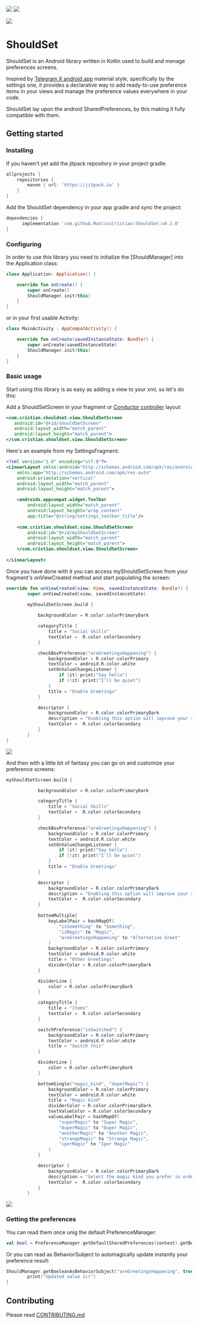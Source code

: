 ![](https://img.shields.io/static/v1.svg?url=<google.com>&label=Release&logo=git&color=green&style=popout&message=v0.1.0) ![](https://img.shields.io/static/v1.svg?url=<google.com>&logo=android&label=minSdkVersion&color=green&style=popout&message=23) 

<a href="https://t.me/joinchat/EibedxVyHBjVSgZtYhTFUw">![](https://img.shields.io/static/v1.svg?url=<google.com>&logo=telegram&label=ShouldSet&color=blue&style=popout&message=@th4tpool)</a>

# ShouldSet

ShouldSet is an Android library written in Kotlin used to build and menage preferences screens.

Inspired by [Telegram X android app](https://play.google.com/store/apps/details?id=org.thunderdog.challegram) material style, specifically by the settings one, it provides 
a declarative way to add ready-to-use preference items in your views and manage the preference values everywhere in your code. 

ShouldSet lay upon the android SharedPreferences, by this making it fully compatible with them.

## Getting started

### Installing
If you haven't yet add the jitpack repository in your project gradle:
```groovy
allprojects {
    repositories {
        maven { url: 'https://jitpack.io' }
    }
}
```

Add the ShouldSet dependency in your app gradle and sync the project:
```groovy
dependencies {
      implementation 'com.github.MontiniCristian:ShouldSet:v0.1.0'
}
```

### Configuring
In order to use this library you need to initialize the [ShouldManager] into the Application class: 

```kotlin
class Application: Application() {

    override fun onCreate() {
        super.onCreate()
        ShouldManager.init(this)
    }
}
```

or in your first usable Activity:

```kotlin
class MainActivity : AppCompatActivity() {

    override fun onCreate(savedInstanceState: Bundle?) {
        super.onCreate(savedInstanceState)
        ShouldManager.init(this)
    }
}
```

### Basic usage
Start using this library is as easy as adding a view to your xml, so let's do this:

Add a ShouldSetScreen in your fragment or [Conductor controller](https://github.com/bluelinelabs/Conductor) layout:
```xml
<com.cristian.shouldset.view.ShouldSetScreen
   android:id="@+id/shouldSetScreen"
   android:layout_width="match_parent"
   android:layout_height="match_parent">
</com.cristian.shouldset.view.ShouldSetScreen>
```

Here's an example from my SettingsFragment:
```xml
<?xml version="1.0" encoding="utf-8"?>
<LinearLayout xmlns:android="http://schemas.android.com/apk/res/android"
    xmlns:app="http://schemas.android.com/apk/res-auto"
    android:orientation="vertical"
    android:layout_width="match_parent"
    android:layout_height="match_parent">

    <androidx.appcompat.widget.Toolbar
        android:layout_width="match_parent"
        android:layout_height="wrap_content"
        app:title="@string/settings_toolbar_title"/>
    
    <com.cristian.shouldset.view.ShouldSetScreen
        android:id="@+id/myShouldSetScreen"
        android:layout_width="match_parent"
        android:layout_height="match_parent">
    </com.cristian.shouldset.view.ShouldSetScreen>
    
</LinearLayout>
```
Once you have done with it you can access myShouldSetScreen from your fragment's onViewCreated method and start populating the screen:

```kotlin
override fun onViewCreated(view: View, savedInstanceState: Bundle?) {
        super.onViewCreated(view, savedInstanceState)
        
        myShouldSetScreen.build {

            backgroundColor = R.color.colorPrimaryDark

            categoryTitle {
                title = "Social Skills"
                textColor =  R.color.colorSecondary
            }

            checkBoxPreference("areGreetingsHappening") {
                backgroundColor = R.color.colorPrimary
                textColor = android.R.color.white
                setOnValueChangeListener {
                    if (it) print("Say hello")
                    if (!it) print("I'll be quiet")
                }
                title = "Enable Greetings"
            }

            descriptor {
                backgroundColor = R.color.colorPrimaryDark
                description = "Enabling this option will improve your social skills."
                textColor =  R.color.colorSecondary
            }
        }
}
```
![](./doc/media/checkbox.gif)

And then with a little bit of fantasy you can go on and customize your preference screens:
```kotlin
myShouldSetScreen.build {

            backgroundColor = R.color.colorPrimaryDark

            categoryTitle {
                title = "Social Skills"
                textColor =  R.color.colorSecondary
            }

            checkBoxPreference("areGreetingsHappening") {
                backgroundColor = R.color.colorPrimary
                textColor = android.R.color.white
                setOnValueChangeListener {
                    if (it) print("Say hello")
                    if (!it) print("I'll be quiet")
                }
                title = "Enable Greetings"
            }

            descriptor {
                backgroundColor = R.color.colorPrimaryDark
                description = "Enabling this option will improve your social skills."
                textColor =  R.color.colorSecondary
            }
            
            bottomMultiple{
                keyLabelPair = hashMapOf(
                    "isSomething" to "Something",
                    "isMagic" to "Magic",
                    "areGreetingsHappening" to "Alternative Greet"
                )
                backgroundColor = R.color.colorPrimary
                textColor = android.R.color.white
                title = "Other Greetings"
                dividerColor = R.color.colorPrimaryDark
            }

            dividerLine {
                color = R.color.colorPrimaryDark
            }

            categoryTitle {
                title = "Items"
                textColor =  R.color.colorSecondary
            }

            switchPreference("isSwitched") {
                backgroundColor = R.color.colorPrimary
                textColor = android.R.color.white
                title = "Switch this"
            }

            dividerLine {
                color = R.color.colorPrimaryDark
            }

            bottomSingle("magic_kind", "duperMagic") {
                backgroundColor = R.color.colorPrimary
                textColor = android.R.color.white
                title = "Magic kind"
                dividerColor = R.color.colorPrimaryDark
                textValueColor = R.color.colorSecondary
                valueLabelPair = hashMapOf(
                    "superMagic" to "Super Magic",
                    "duperMagic" to "Duper Magic",
                    "anotherMagic" to "Another Magic",
                    "strangeMagic" to "Strange Magic",
                    "iperMagic" to "Iper Magic"
                )
            }

            descriptor {
                backgroundColor = R.color.colorPrimaryDark
                description = "Select the magic kind you prefer in order to do some magic."
                textColor =  R.color.colorSecondary
            }
        }
```

![](./doc/media/multiple.gif)

### Getting the preferences
You can read them once unig the default PreferenceManager:
``` kotlin
val bool = PreferenceManager.getDefaultSharedPreferences(context).getBoolean("areGreetingsHappening", true)
```

Or you can read as BehaviorSubject to automagically update instantly your preference result:
``` kotlin
ShouldManager.getBooleanAsBehaviorSubject("areGreetingsHappening", true).subscribe { 
        print("Updated value $it")
}
```

## Contributing
Please read [CONTRIBUTING.md](./CONTRIBUTING.md)




